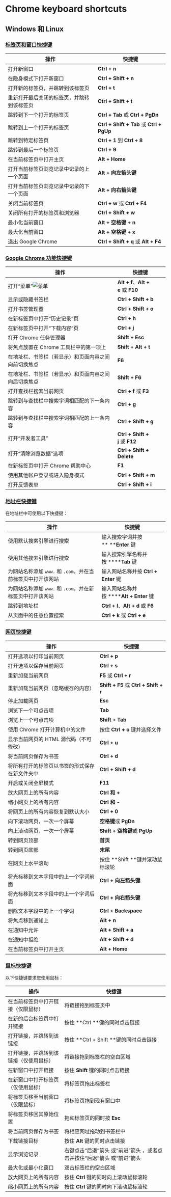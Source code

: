 # Chrome keyboard shortcuts

## Windows 和 Linux

### [标签页和窗口快捷键](javascript:;)

| **操作**                | **快捷键**                                  |
| --------------------- | ---------------------------------------- |
| 打开新窗口                 | **Ctrl + n**                             |
| 在隐身模式下打开新窗口           | **Ctrl + Shift + n**                     |
| 打开新的标签页，并跳转到该标签页      | **Ctrl + t**                             |
| 重新打开最后关闭的标签页，并跳转到该标签页 | **Ctrl + Shift + t**                     |
| 跳转到下一个打开的标签页          | **Ctrl + Tab** 或 **Ctrl + PgDn**         |
| 跳转到上一个打开的标签页          | **Ctrl + Shift + Tab** 或 **Ctrl + PgUp** |
| 跳转到特定标签页              | **Ctrl + 1** 到 **Ctrl + 8**              |
| 跳转到最后一个标签页            | **Ctrl + 9**                             |
| 在当前标签页中打开主页           | **Alt + Home**                           |
| 打开当前标签页浏览记录中记录的上一个页面  | **Alt + 向左箭头键**                          |
| 打开当前标签页浏览记录中记录的下一个页面  | **Alt + 向右箭头键**                          |
| 关闭当前标签页               | **Ctrl + w** 或 **Ctrl + F4**             |
| 关闭所有打开的标签页和浏览器        | **Ctrl + Shift + w**                     |
| 最小化当前窗口               | **Alt + 空格键 + n**                        |
| 最大化当前窗口               | **Alt + 空格键 + x**                        |
| 退出 Google Chrome      | **Ctrl + Shift + q** 或 **Alt + F4**      |

### [Google Chrome 功能快捷键](javascript:;)

| **操作**                                   | **快捷键**                           |
| ---------------------------------------- | --------------------------------- |
| 打开“菜单”![菜单](https://storage.googleapis.com/support-kms-prod/CD148BFC3EE3B5328DAFE08E2B6AA95B73B7) | **Alt + f**、**Alt + e** 或 **F10** |
| 显示或隐藏书签栏                                 | **Ctrl + Shift + b**              |
| 打开书签管理器                                  | **Ctrl + Shift + o**              |
| 在新标签页中打开“历史记录”页                          | **Ctrl + h**                      |
| 在新标签页中打开“下载内容”页                          | **Ctrl + j**                      |
| 打开 Chrome 任务管理器                          | **Shift + Esc**                   |
| 将焦点放置在 Chrome 工具栏中的第一项上                  | **Shift + Alt + t**               |
| 在地址栏、书签栏（若显示）和页面内容之间向前切换焦点               | **F6**                            |
| 在地址栏、书签栏（若显示）和页面内容之间向后切换焦点               | **Shift + F6**                    |
| 打开查找栏搜索当前网页                              | **Ctrl + f** 或 **F3**             |
| 跳转到与查找栏中搜索字词相匹配的下一条内容                    | **Ctrl + g**                      |
| 跳转到与查找栏中搜索字词相匹配的上一条内容                    | **Ctrl + Shift + g**              |
| 打开“开发者工具”                                | **Ctrl + Shift + j** 或 **F12**    |
| 打开“清除浏览数据”选项                             | **Ctrl + Shift + Delete**         |
| 在新标签页中打开 Chrome 帮助中心                     | **F1**                            |
| 使用其他帐户登录或进入隐身模式                          | **Ctrl + Shift + m**              |
| 打开反馈表单                                   | **Ctrl + Shift + i**              |

### [地址栏快捷键](javascript:;)

在地址栏中可使用以下快捷键：

| **操作**                                | **快捷键**                           |
| ------------------------------------- | --------------------------------- |
| 使用默认搜索引擎进行搜索                          | 输入搜索字词并按** ****Enter** 键          |
| 使用其他搜索引擎进行搜索                          | 输入搜索引擎名称并按 ******Tab** 键          |
| 为网站名称添加 `www.` 和 `.com`，并在当前标签页中打开该网站 | 输入网站名称并按 **Ctrl + Enter** 键       |
| 为网站名称添加 `www.` 和 `.com`，并在新标签页中打开该网站  | 输入网站名称并按 ******Alt + Enter** 键    |
| 跳转到地址栏                                | **Ctrl + l**、**Alt + d** 或 **F6** |
| 从页面中的任意位置搜索                           | **Ctrl + k** 或 **Ctrl + e**       |

### [网页快捷键](javascript:;)

| **操作**                  | **快捷键**                               |
| ----------------------- | ------------------------------------- |
| 打开选项以打印当前网页             | **Ctrl + p**                          |
| 打开选项以保存当前网页             | **Ctrl + s**                          |
| 重新加载当前网页                | **F5** 或 **Ctrl + r**                 |
| 重新加载当前网页（忽略缓存的内容）       | **Shift + F5** 或 **Ctrl + Shift + r** |
| 停止加载网页                  | **Esc**                               |
| 浏览下一个可点击项               | **Tab**                               |
| 浏览上一个可点击项               | **Shift + Tab**                       |
| 使用 Chrome 打开计算机中的文件     | 按住 **Ctrl + o** 键并选择文件                |
| 显示当前网页的 HTML 源代码（不可修改）  | **Ctrl + u**                          |
| 将当前网页保存为书签              | **Ctrl + d**                          |
| 将所有打开的标签页以书签的形式保存在新文件夹中 | **Ctrl + Shift + d**                  |
| 开启或关闭全屏模式               | **F11**                               |
| 放大网页上的所有内容              | **Ctrl 和 +**                          |
| 缩小网页上的所有内容              | **Ctrl 和 -**                          |
| 将网页上的所有内容恢复到默认大小        | **Ctrl + 0**                          |
| 向下滚动网页，一次一个屏幕           | **空格键**或 **PgDn**                     |
| 向上滚动网页，一次一个屏幕           | **Shift + 空格键**或 **PgUp**             |
| 转到网页顶部                  | **首页**                                |
| 转到网页底部                  | **末尾**                                |
| 在网页上水平滚动                | 按住 **Shift **键并滚动鼠标滚轮                 |
| 将光标移到文本字段中的上一个字词前面      | **Ctrl + 向左箭头键**                      |
| 将光标移到文本字段中的上一个字词后面      | **Ctrl + 向右箭头键**                      |
| 删除文本字段中的上一个字词           | **Ctrl + Backspace**                  |
| 将焦点移到通知上                | **Alt + n**                           |
| 在通知中允许                  | **Alt + Shift + a**                   |
| 在通知中拒绝                  | **Alt + Shift + d**                   |
| 在当前标签页中打开主页             | **Alt + Home**                        |

### [鼠标快捷键](javascript:;)

以下快捷键要求您使用鼠标：

| **操作**              | **快捷键**                                  |
| ------------------- | ---------------------------------------- |
| 在当前标签页中打开链接（仅限鼠标）   | 将链接拖到标签页中                                |
| 在新的后台标签页中打开链接       | 按住 **Ctrl **键的同时点击链接                     |
| 打开链接，并跳转到该链接        | 按住 **Ctrl + Shift **键的同时点击链接             |
| 打开链接，并跳转到该链接（仅使用鼠标） | 将链接拖到标签栏的空白区域                            |
| 在新窗口中打开链接           | 按住 **Shift** 键的同时点击链接                    |
| 在新窗口中打开标签页（仅使用鼠标）   | 将标签页拖出标签栏                                |
| 将标签页移至当前窗口（仅限鼠标）    | 将标签页拖到现有窗口中                              |
| 将标签页移回其原始位置         | 拖动标签页的同时按 **Esc**                        |
| 将当前网页保存为书签          | 将相应网址拖动到书签栏中                             |
| 下载链接目标              | 按住 **Alt** 键的同时点击链接                      |
| 显示浏览记录              | 右键点击“后退”箭头 或“前进”箭头 ，或者点击并按住“后退”箭头 或“前进”箭头 |
| 最大化或最小化窗口           | 双击标签栏的空白区域                               |
| 放大网页上的所有内容          | 按住 **Ctrl** 键的同时向上滚动鼠标滚轮                 |
| 缩小网页上的所有内容          | 按住 **Ctrl** 键的同时向下滚动鼠标滚轮                 |